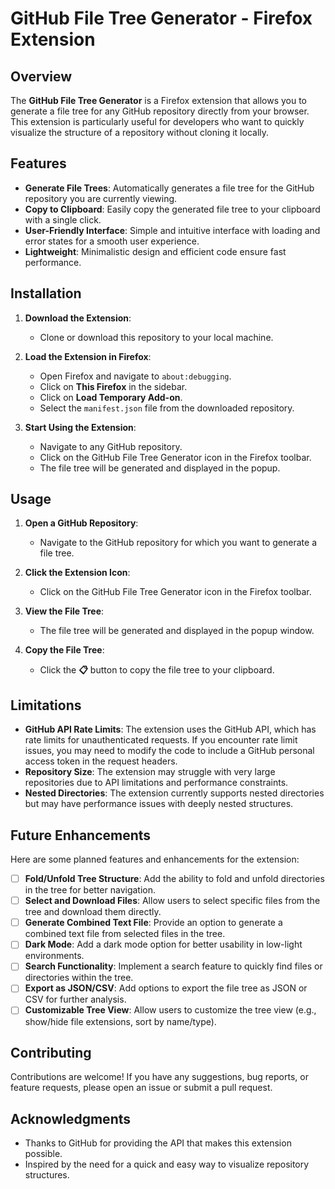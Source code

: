 # GitHub File Tree Generator - Firefox Extension

## Overview

The **GitHub File Tree Generator** is a Firefox extension that allows you to generate a file tree for any GitHub repository directly from your browser. This extension is particularly useful for developers who want to quickly visualize the structure of a repository without cloning it locally.

## Features

- **Generate File Trees**: Automatically generates a file tree for the GitHub repository you are currently viewing.
- **Copy to Clipboard**: Easily copy the generated file tree to your clipboard with a single click.
- **User-Friendly Interface**: Simple and intuitive interface with loading and error states for a smooth user experience.
- **Lightweight**: Minimalistic design and efficient code ensure fast performance.

## Installation

1. **Download the Extension**:
   - Clone or download this repository to your local machine.

2. **Load the Extension in Firefox**:
   - Open Firefox and navigate to `about:debugging`.
   - Click on **This Firefox** in the sidebar.
   - Click on **Load Temporary Add-on**.
   - Select the `manifest.json` file from the downloaded repository.

3. **Start Using the Extension**:
   - Navigate to any GitHub repository.
   - Click on the GitHub File Tree Generator icon in the Firefox toolbar.
   - The file tree will be generated and displayed in the popup.

## Usage

1. **Open a GitHub Repository**:
   - Navigate to the GitHub repository for which you want to generate a file tree.

2. **Click the Extension Icon**:
   - Click on the GitHub File Tree Generator icon in the Firefox toolbar.

3. **View the File Tree**:
   - The file tree will be generated and displayed in the popup window.

4. **Copy the File Tree**:
   - Click the **📋** button to copy the file tree to your clipboard.

## Limitations

- **GitHub API Rate Limits**: The extension uses the GitHub API, which has rate limits for unauthenticated requests. If you encounter rate limit issues, you may need to modify the code to include a GitHub personal access token in the request headers.
- **Repository Size**: The extension may struggle with very large repositories due to API limitations and performance constraints.
- **Nested Directories**: The extension currently supports nested directories but may have performance issues with deeply nested structures.

## Future Enhancements

Here are some planned features and enhancements for the extension:

- [ ] **Fold/Unfold Tree Structure**: Add the ability to fold and unfold directories in the tree for better navigation.
- [ ] **Select and Download Files**: Allow users to select specific files from the tree and download them directly.
- [ ] **Generate Combined Text File**: Provide an option to generate a combined text file from selected files in the tree.
- [ ] **Dark Mode**: Add a dark mode option for better usability in low-light environments.
- [ ] **Search Functionality**: Implement a search feature to quickly find files or directories within the tree.
- [ ] **Export as JSON/CSV**: Add options to export the file tree as JSON or CSV for further analysis.
- [ ] **Customizable Tree View**: Allow users to customize the tree view (e.g., show/hide file extensions, sort by name/type).

## Contributing

Contributions are welcome! If you have any suggestions, bug reports, or feature requests, please open an issue or submit a pull request.

## Acknowledgments

- Thanks to GitHub for providing the API that makes this extension possible.
- Inspired by the need for a quick and easy way to visualize repository structures.
